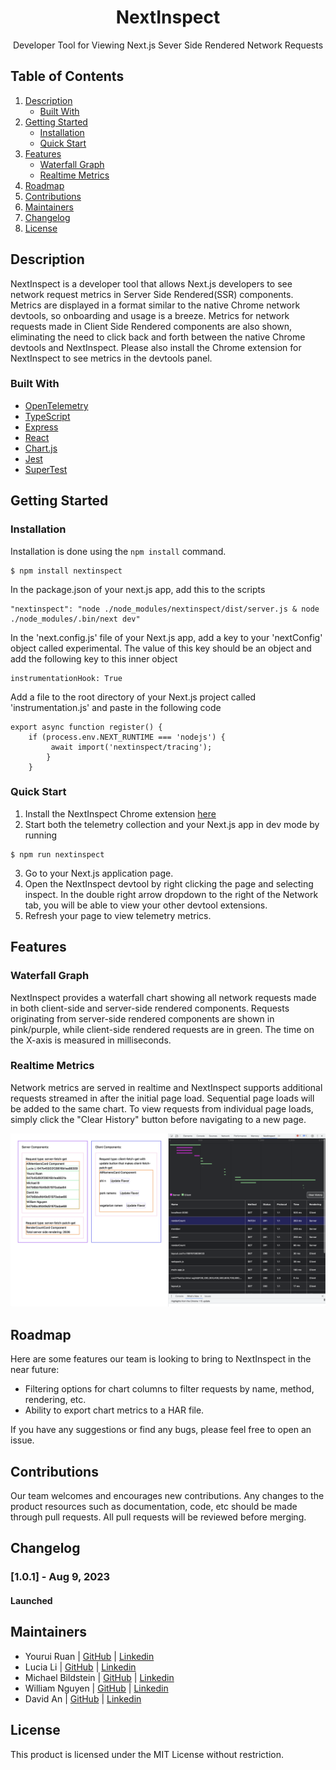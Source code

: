 <h1 align="center">NextInspect</h1>

<p align="center">Developer Tool for Viewing Next.js Sever Side Rendered Network Requests</p>

## Table of Contents

1. [Description](#description)
   - [Built With](#built-with)
2. [Getting Started](#getting-started)
   - [Installation](#installation)
   - [Quick Start](#quick-start)
3. [Features](#features)
   - [Waterfall Graph](#waterfall-graph)
   - [Realtime Metrics](#realtime-metrics)
4. [Roadmap](#roadmap)
5. [Contributions](#contributions)
6. [Maintainers](#maintainers)
7. [Changelog](#changelog)
8. [License](#license)

## **Description**

NextInspect is a developer tool that allows Next.js developers to see network request metrics in Server Side Rendered(SSR) components. Metrics are displayed in a format similar to the native Chrome network devtools, so onboarding and usage is a breeze. Metrics for network requests made in Client Side Rendered components are also shown, eliminating the need to click back and forth between the native Chrome devtools and NextInspect. Please also install the Chrome extension for NextInspect to see metrics in the devtools panel.

### Built With

- [OpenTelemetry](https://opentelemetry.io/)
- [TypeScript](https://www.typescriptlang.org/)
- [Express](https://expressjs.com/)
- [React](https://reactjs.org/)
- [Chart.js](https://www.chartjs.org/docs/latest/)
- [Jest](https://jestjs.io/)
- [SuperTest](https://www.npmjs.com/package/supertest)

## Getting Started

### Installation

Installation is done using the `npm install` command.

```console
$ npm install nextinspect
```

In the package.json of your next.js app, add this to the scripts

```
"nextinspect": "node ./node_modules/nextinspect/dist/server.js & node ./node_modules/.bin/next dev"
```

In the 'next.config.js' file of your Next.js app, add a key to your 'nextConfig' object called experimental. The value of this key should be an object and add the following key to this inner object 

```
instrumentationHook: True
```

Add a file to the root directory of your Next.js project called 'instrumentation.js' and paste in the following code

```
export async function register() {
    if (process.env.NEXT_RUNTIME === 'nodejs') {
         await import('nextinspect/tracing'); 
        } 
    }
```


### Quick Start

1. Install the NextInspect Chrome extension [here](https://chrome.google.com/webstore/detail/nextinspect/pnllkkbkkjkhebaeocnbfdcchnpfbbaa)
2. Start both the telemetry collection and your Next.js app in dev mode by running 
```
$ npm run nextinspect
```
3. Go to your Next.js application page.
4. Open the NextInspect devtool by right clicking the page and selecting inspect. In the double right arrow dropdown to the right of the Network tab, you will be able to view your other devtool extensions.
5. Refresh your page to view telemetry metrics.

## Features

### Waterfall Graph

NextInspect provides a waterfall chart showing all network requests made in both client-side and server-side rendered components. Requests originating from server-side rendered components are shown in pink/purple, while client-side rendered requests are in green. The time on the X-axis is measured in milliseconds.

### Realtime Metrics

Network metrics are served in realtime and NextInspect supports additional requests streamed in after the initial page load. Sequential page loads will be added to the same chart. To view requests from individual page loads, simply click the "Clear History" button before navigating to a new page.

![](./assets/demo.png)

## Roadmap

Here are some features our team is looking to bring to NextInspect in the near future:

- Filtering options for chart columns to filter requests by name, method, rendering, etc.
- Ability to export chart metrics to a HAR file.

If you have any suggestions or find any bugs, please feel free to open an issue.

## Contributions

Our team welcomes and encourages new contributions. Any changes to the product resources such as documentation, code, etc should be made through pull requests. All pull requests will be reviewed before merging.

## Changelog

### [1.0.1] - Aug 9, 2023

#### Launched

## Maintainers

- Yourui Ruan | [GitHub](https://github.com/YouruiR) | [Linkedin](https://www.linkedin.com/in/YouruiR/)
- Lucia Li | [GitHub](https://github.com/li-lucia) | [Linkedin](https://www.linkedin.com/in/li-lucia-j)
- Michael Bildstein | [GitHub](https://github.com/mbildstein) | [Linkedin](https://www.linkedin.com/in/mbildstein/)
- William Nguyen | [GitHub](https://github.com/wnguye03) | [Linkedin](https://www.linkedin.com/in/william-nguyen202103/)
- David An | [GitHub](https://github.com/davidan1989) | [Linkedin](https://www.linkedin.com/in/david-an-63b44317/)

## License

This product is licensed under the MIT License without restriction.